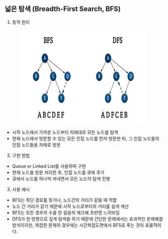 ## 넓은 탐색 (Breadth-First Search, BFS)

1. 동작 원리

<center>
  <img
    src="../image/BFS_DFS.png"
    width="400"
    height="300"
  />
</center>

* 시작 노드에서 가까운 노드부터 차례대로 모든 노드를 탐색
* 현재 노드에서 방문할 수 있는 모든 인접 노드를 먼저 방문한 뒤, 그 인접 노드들의 인접 노드들을 차례로 방문

2. 구현 방법
* Queue or Linked List를 사용하여 구현
* 현재 노드를 방문 처리한 후, 인접 노드를 큐에 추가
* 큐에서 노드를 하나씩 꺼내면서 모든 노드의 탐색 진행

3. 사용 예시
* BFS는 최단 경로를 찾거나, 노드간의 거리가 같을 때 적합
* 노드 간 거리가 같기 때문에 시작 노드로부터의 거리를 쉽게 계산
* BFS는 모든 경우의 수를 한 걸음씩 체크해 초반엔 느려보임
* DFS가 한 방향으로 깊게 탐색을 하기 때문에 간단한 문제에서는 효과적인 문제해결방식이지만, 복잡한 문제의 경우에는 시간복잡도면에서 BFS로 푸는 것이 효율적이다.